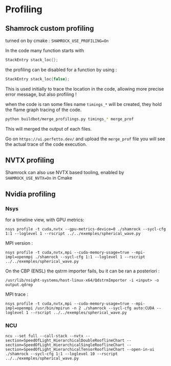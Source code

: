 # Profiling

## Shamrock custom profiling

turned on by cmake : `SHAMROCK_USE_PROFILING=On`

In the code many function starts with 

```c++
StackEntry stack_loc{};
```
the profiling can be disabled for a function by using :
```c++
StackEntry stack_loc{false};
```

This is used initially to trace the location in the code, allowing more precise error message, but also profiling !

when the code is ran some files name `timings_*` will be created, they hold the flame graph tracing of the code.

```bash
python buildbot/merge_profilings.py timings_* merge_prof                          
```

This will merged the output of each files.

Go on `https://ui.perfetto.dev/` and upload the `merge_prof` file you will see the actual trace of the code execution.

## NVTX profiling

Shamrock can also use NVTX based tooling, enabled by `SHAMROCK_USE_NVTX=On` in Cmake

## Nvidia profiling

### Nsys

for a timeline view, with GPU metrics:

```
nsys profile -t cuda,nvtx --gpu-metrics-device=0 ./shamrock --sycl-cfg 1:1 --loglevel 1 --rscript ../../exemples/spherical_wave.py
```

MPI version : 
```
nsys profile -t cuda,nvtx,mpi --cuda-memory-usage=true --mpi-impl=openmpi ./shamrock --sycl-cfg 1:1 --loglevel 1 --rscript ../../exemples/spherical_wave.py
```

On the CBP (ENSL) the qstrm importer fails, bu it can be ran a posteriori :
```
/usr/lib/nsight-systems/host-linux-x64/QdstrmImporter -i <input> -o output.qdrep
```

 MPI trace : 

```
nsys profile -t cuda,nvtx,mpi --cuda-memory-usage=true --mpi-impl=openmpi /usr/bin/mpirun -n 2 ./shamrock --sycl-cfg auto:CUDA --loglevel 1 --rscript ../../exemples/spherical_wave.py
```

### NCU

```
ncu --set full --call-stack --nvtx --section=SpeedOfLight_HierarchicalDoubleRooflineChart --section=SpeedOfLight_HierarchicalSingleRooflineChart --section=SpeedOfLight_HierarchicalTensorRooflineChart --open-in-ui ./shamrock --sycl-cfg 1:1 --loglevel 10 --rscript ../../exemples/spherical_wave.py
```